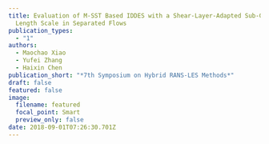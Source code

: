 ```yaml
---
title: Evaluation of M-SST Based IDDES with a Shear-Layer-Adapted Sub-Grid
  Length Scale in Separated Flows
publication_types:
  - "1"
authors:
  - Maochao Xiao
  - Yufei Zhang
  - Haixin Chen
publication_short: "*7th Symposium on Hybrid RANS-LES Methods*"
draft: false
featured: false
image:
  filename: featured
  focal_point: Smart
  preview_only: false
date: 2018-09-01T07:26:30.701Z
---
```

